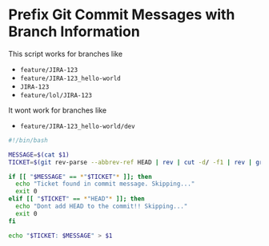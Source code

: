# Prefix Git Commit Messages with Branch Information

This script works for branches like

- `feature/JIRA-123`
- `feature/JIRA-123_hello-world`
- `JIRA-123`
- `feature/lol/JIRA-123`

It wont work for branches like

- `feature/JIRA-123_hello-world/dev`

```sh
#!/bin/bash

MESSAGE=$(cat $1)
TICKET=$(git rev-parse --abbrev-ref HEAD | rev | cut -d/ -f1 | rev | grep -Eo '[^_]+' | head -1 | tr "[:lower:]" "[:upper:]")

if [[ "$MESSAGE" == *"$TICKET"* ]]; then
  echo "Ticket found in commit message. Skipping..."
  exit 0
elif [[ "$TICKET" == *"HEAD"* ]]; then
  echo "Dont add HEAD to the commit!! Skipping..."
  exit 0
fi

echo "$TICKET: $MESSAGE" > $1
```

